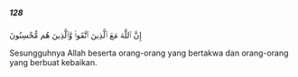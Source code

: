 ##### 128

<span class="ayah">إِنَّ ٱللَّهَ مَعَ ٱلَّذِينَ ٱتَّقَوا۟ وَّٱلَّذِينَ هُم مُّحْسِنُونَ</span>

<span class="ayah_translation">Sesungguhnya Allah beserta orang-orang yang bertakwa dan orang-orang yang berbuat kebaikan.</span>
